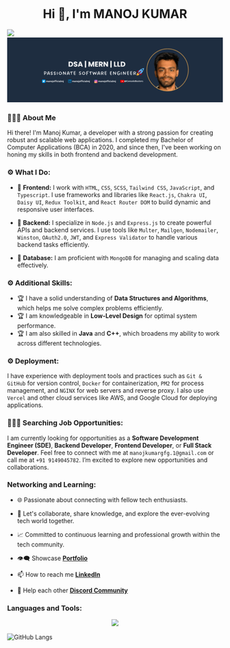 <h1 align="center">Hi 👋, I'm MANOJ KUMAR</h1>
<!-- <h3 align="center">A passionate MERN stack developer from India</h3> -->

![](https://komarev.com/ghpvc/?username=BCAPATHSHALA&color=blueviolet&style=flat-square)
![image](https://raw.githubusercontent.com/BCAPATHSHALA/BCAPATHSHALA/main/LINKED%20COVER%202023.png)


### 🙋🏻‍♂️ About Me
Hi there! I'm Manoj Kumar, a developer with a strong passion for creating robust and scalable web applications. I completed my Bachelor of Computer Applications (BCA) in 2020, and since then, I've been working on honing my skills in both frontend and backend development.

### ⚙️ What I Do:
- 🧩 **Frontend:** I work with `HTML`, `CSS`, `SCSS`, `Tailwind CSS`, `JavaScript`, and `Typescript`. I use frameworks and libraries like `React.js`, `Chakra UI`, `Daisy UI`, `Redux Toolkit`, and `React Router DOM` to build dynamic and responsive user interfaces.

- 🧩 **Backend:** I specialize in `Node.js` and `Express.js` to create powerful APIs and backend services. I use tools like `Multer`, `Mailgen`, `Nodemailer`, `Winston`, `OAuth2.0`, `JWT`, and `Express Validator` to handle various backend tasks efficiently.

- 🧩 **Database:** I am proficient with `MongoDB` for managing and scaling data effectively.

### ⚙️ Additional Skills:
- 🏆 I have a solid understanding of **Data Structures and Algorithms**, which helps me solve complex problems efficiently.
- 🏆 I am knowledgeable in **Low-Level Design** for optimal system performance.
- 🏆 I am also skilled in **Java** and **C++**, which broadens my ability to work across different technologies.

### ⚙️ Deployment:
I have experience with deployment tools and practices such as `Git & GitHub` for version control, `Docker` for containerization, `PM2` for process management, and `NGINX` for web servers and reverse proxy. I also use `Vercel` and other cloud services like AWS, and Google Cloud for deploying applications.

### 🧑🏻‍💻 Searching Job Opportunities:
I am currently looking for opportunities as a **Software Development Engineer (SDE)**, **Backend Developer**, **Frontend Developer**, or **Full Stack Developer**. Feel free to connect with me at `manojkumargfg.1@gmail.com` or call me at `+91 9149045782`. I’m excited to explore new opportunities and collaborations.

### Networking and Learning:
- 🌐 Passionate about connecting with fellow tech enthusiasts.

- 🤝 Let's collaborate, share knowledge, and explore the ever-evolving tech world together.

- 📈 Committed to continuous learning and professional growth within the tech community.

- 👁️‍🗨️ Showcase **[Portfolio](https://manoj-kumar.vercel.app/)**

- 📫 How to reach me **[LinkedIn](https://www.linkedin.com/in/manojoffcialmj/)**

- 🧲 Help each other **[Discord Community](https://discord.gg/naQUPVWvSs)**


<h3 align="left">Languages and Tools:</h3>
<p align="center">
<img src="https://skillicons.dev/icons?i=html,css,javascript,react,nodejs,express,mongo,firebase,sass,fastapi,cpp,java,git,github,postman">
</p>

![GitHub Langs](https://github-readme-stats.vercel.app/api/top-langs/?username=BCAPATHSHALA&layout=compact&theme=blue-green)
